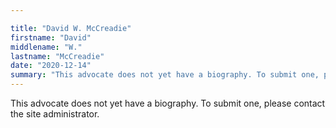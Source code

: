 ```yaml
---

title: "David W. McCreadie"
firstname: "David"
middlename: "W."
lastname: "McCreadie"
date: "2020-12-14"
summary: "This advocate does not yet have a biography. To submit one, please contact the site administrator."
---
```

This advocate does not yet have a biography. To submit one, please contact the site administrator.

